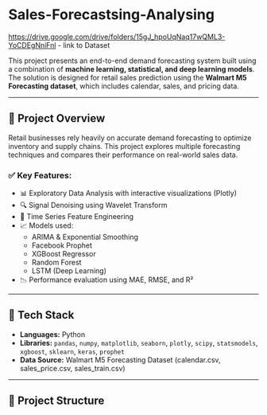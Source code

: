 # Sales-Forecastsing-Analysing
https://drive.google.com/drive/folders/15gJ_hpoUqNaq17wQML3-YoCDEgNniFnl - link to Dataset


This project presents an end-to-end demand forecasting system built using a combination of **machine learning, statistical, and deep learning models**. The solution is designed for retail sales prediction using the **Walmart M5 Forecasting dataset**, which includes calendar, sales, and pricing data.

---

## 🚀 Project Overview

Retail businesses rely heavily on accurate demand forecasting to optimize inventory and supply chains. This project explores multiple forecasting techniques and compares their performance on real-world sales data.

### ✅ Key Features:
- 📊 Exploratory Data Analysis with interactive visualizations (Plotly)
- 🔍 Signal Denoising using Wavelet Transform
- 🔁 Time Series Feature Engineering
- 📈 Models used:
  - ARIMA & Exponential Smoothing
  - Facebook Prophet
  - XGBoost Regressor
  - Random Forest
  - LSTM (Deep Learning)
- 📉 Performance evaluation using MAE, RMSE, and R²

---

## 🧠 Tech Stack

- **Languages:** Python
- **Libraries:** `pandas`, `numpy`, `matplotlib`, `seaborn`, `plotly`, `scipy`, `statsmodels`, `xgboost`, `sklearn`, `keras`, `prophet`
- **Data Source:** Walmart M5 Forecasting Dataset (calendar.csv, sales_price.csv, sales_train.csv)

---

## 📂 Project Structure

